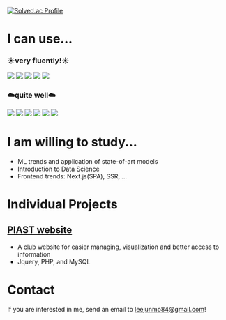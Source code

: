 [![Solved.ac Profile](http://mazassumnida.wtf/api/generate_badge?boj=barknmeow)](https://solved.ac/barknmeow)

I can use...
================
<h3>☀️very fluently!☀️</h3>
<a href="https://www.python.org/" target="_blank"><img src="https://img.shields.io/badge/-python-3776AB?style=for-the-badge&logo=python&logoColor=white"/></a>
<a href="https://www.python.org/" target="_blank"><img src="https://img.shields.io/badge/-javascript-F7DF1E?style=for-the-badge&logo=javascript&logoColor=white"/></a>
<a href="https://www.python.org/" target="_blank"><img src="https://img.shields.io/badge/-PHP-777BB4?style=for-the-badge&logo=php&logoColor=white"/></a>
<a href="https://www.python.org/" target="_blank"><img src="https://img.shields.io/badge/-MySQL-4479A1?style=for-the-badge&logo=mysql&logoColor=white"/></a>
<a href="https://www.python.org/" target="_blank"><img src="https://img.shields.io/badge/-react-61DAFB?style=for-the-badge&logo=react&logoColor=white"/></a>

<h3>☁️quite well☁️</h3>
<a href="https://www.python.org/" target="_blank"><img src="https://img.shields.io/badge/-pytorch-EE4C2C?style=for-the-badge&logo=pytorch&logoColor=white"/></a>
<a href="https://www.python.org/" target="_blank"><img src="https://img.shields.io/badge/-numpy-013243?style=for-the-badge&logo=numpy&logoColor=white"/></a>
<a href="https://www.python.org/" target="_blank"><img src="https://img.shields.io/badge/-C-A8B9CC?style=for-the-badge&logo=c&logoColor=white"/></a>
<a href="https://www.python.org/" target="_blank"><img src="https://img.shields.io/badge/-C++-00599C?style=for-the-badge&logo='C++'&logoColor=white"/></a>
<a href="https://www.python.org/" target="_blank"><img src="https://img.shields.io/badge/-Java-A8B9CC?style=for-the-badge&logo=c&logoColor=white"/></a>
<a href="https://www.python.org/" target="_blank"><img src="https://img.shields.io/badge/-rust-333333?style=for-the-badge&logo=rust&logoColor=white"/></a>

I am willing to study...
================
- ML trends and application of state-of-art models
- Introduction to Data Science
- Frontend trends: Next.js(SPA), SSR, ...

Individual Projects
================
<a href="https://kaist-piast.club/" target="_blank">PIAST website</a>
-------------
- A club website for easier managing, visualization and better access to information
- Jquery, PHP, and MySQL

Contact
================
If you are interested in me, send an email to leejunmo84@gmail.com!
<!--
**BarkNMeow/BarkNMeow** is a ✨ _special_ ✨ repository because its `README.md` (this file) appears on your GitHub profile.

Here are some ideas to get you started:

- 🔭 I’m currently working on ...
- 🌱 I’m currently learning ...
- 👯 I’m looking to collaborate on ...
- 🤔 I’m looking for help with ...
- 💬 Ask me about ...
- 📫 How to reach me: ...
- 😄 Pronouns: ...
- ⚡ Fun fact: ...
-->
